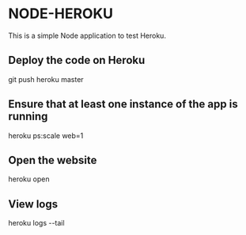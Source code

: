 # NODE-HEROKU

This is a simple Node application to test Heroku.

## Deploy the code on Heroku

git push heroku master

## Ensure that at least one instance of the app is running

heroku ps:scale web=1

## Open the website

heroku open

## View logs

heroku logs --tail